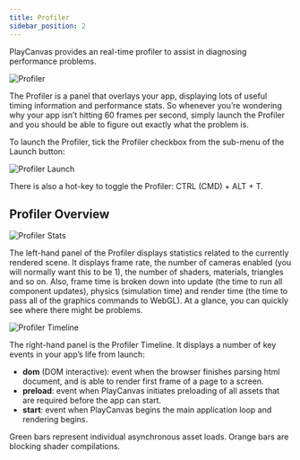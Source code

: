 ```yaml
---
title: Profiler
sidebar_position: 2
---
```


PlayCanvas provides an real-time profiler to assist in diagnosing performance problems.

![Profiler](/images/user-manual/optimization/profiler/profiler.png)

The Profiler is a panel that overlays your app, displaying lots of useful timing information and performance stats. So whenever you’re wondering why your app isn’t hitting 60 frames per second, simply launch the Profiler and you should be able to figure out exactly what the problem is.

To launch the Profiler, tick the Profiler checkbox from the sub-menu of the Launch button:

![Profiler Launch](/images/user-manual/optimization/profiler/profiler_launch.png)

There is also a hot-key to toggle the Profiler: CTRL (CMD) + ALT + T.

## Profiler Overview

![Profiler Stats](/images/user-manual/optimization/profiler/profiler_stats.png)

The left-hand panel of the Profiler displays statistics related to the currently rendered scene. It displays frame rate, the number of cameras enabled (you will normally want this to be 1), the number of shaders, materials, triangles and so on. Also, frame time is broken down into update (the time to run all component updates), physics (simulation time) and render time (the time to pass all of the graphics commands to WebGL). At a glance, you can quickly see where there might be problems.

![Profiler Timeline](/images/user-manual/optimization/profiler/profiler_timeline.png)

The right-hand panel is the Profiler Timeline. It displays a number of key events in your app’s life from launch:

* **dom** (DOM interactive): event when the browser finishes parsing html document, and is able to render first frame of a page to a screen.
* **preload**: event when PlayCanvas initiates preloading of all assets that are required before the app can start.
* **start**: event when PlayCanvas begins the main application loop and rendering begins.

Green bars represent individual asynchronous asset loads. Orange bars are blocking shader compilations.
